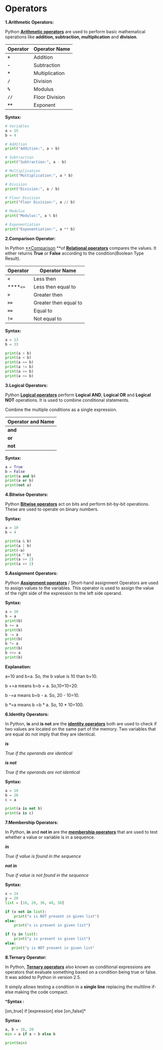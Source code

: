 # Operators

**1.Arithmetic Operators:**

  Python [**Arithmetic operators**](https://www.geeksforgeeks.org/python-arithmetic-operators/) are used to perform basic mathematical operations like **addition, subtraction, multiplication** and **division**.

  | Operator | Operator Name |
  | --- | --- |
  |       **`+`** | Addition |
  |       **`-`** |  Subtraction |
  |       **`*`** | Multiplication |
  |       **`/`** | Division |
  |       **`%`** | Modulus  |
  |      **`//`** | Floor Division |
  |      **`**`** | Exponent |

**Syntax:**
  ```python
  # Variables
  a = 15
  b = 4

  # Addition
  print("Addition:", a + b)  

  # Subtraction
  print("Subtraction:", a - b) 

  # Multiplication
  print("Multiplication:", a * b)  

  # Division
  print("Division:", a / b) 

  # Floor Division
  print("Floor Division:", a // b)  

  # Modulus
  print("Modulus:", a % b) 

  # Exponentiation
  print("Exponentiation:", a ** b)
  ```

**2.Comparison Operator:**

  In Python [**Comparison](https://www.geeksforgeeks.org/python-object-comparison-is-vs/) [](https://www.geeksforgeeks.org/relational-operators-in-python/)**of [**Relational operators**](https://www.geeksforgeeks.org/relational-operators-in-python/) compares the values. It either returns **True** or **False** according to the condition(Boolean Type Result).

  | Operator | Operator Name |
  | --- | --- |
  |      **`<`** | Less then |
  |      ****`<=` | Less then equal to |
  |      **`>`** | Greater then |
  |     **`>=`** | Greater then equal to |
  |     **`==`** | Equal to |
  |     **`!=`** | Not equal to |

**Syntax:**
  ```python
  a = 13
  b = 33

  print(a > b)
  print(a < b)
  print(a == b)
  print(a != b)
  print(a >= b)
  print(a <= b)
  ```

**3.Logical Operators:**

  Python [**Logical operators**](https://www.geeksforgeeks.org/python-logical-operators-with-examples-improvement-needed/) perform **Logical AND**, **Logical OR** and **Logical NOT** operations. It is used to combine conditional statements.

  Combine the multiple conditions as a single expression. 

  | Operator and Name |
  | --- |
  |             **and** |
  |              **or** |
  |             **not** |

**Syntax:**
  ```python
  a = True
  b = False
  print(a and b)
  print(a or b)
  print(not a)
  ```

**4.Bitwise Operators:**

  Python [**Bitwise operators**](https://www.geeksforgeeks.org/python-bitwise-operators/) act on bits and perform bit-by-bit operations. These are used to operate on binary numbers.

**Syntax:**
  ```python
  a = 10
  b = 4

  print(a & b)
  print(a | b)
  print(~a)
  print(a ^ b)
  print(a >> 2)
  print(a << 2)
  ```

**5.Assignment Operators:**

  Python [**Assignment operators**](https://www.geeksforgeeks.org/assignment-operators-in-python/) / Short-hand assignment Operators are used to assign values to the variables. This operator is used to assign the value of the right side of the expression to the left side operand.

**Syntax:**
  ```python
  a = 10
  b = a
  print(b)
  b += a
  print(b)
  b -= a
  print(b)
  b *= a
  print(b)
  b <<= a
  print(b)
  ```

**Explanation:**

  a=10 and b=a. So, the b value is 10 than b=10.

  b +=a means b=b + a. So,10+10=20.

  b -=a means b=b - a. So, 20 - 10=10.

  b *=a means b =b * a. So, 10 * 10=100.

**6.Identity Operators:**

  In Python, **is** and **is not** are the [**identity operators**](https://www.geeksforgeeks.org/python-membership-identity-operators-not-not/) both are used to check if two values are located on the same part of the memory. Two variables that are equal do not imply that they are identical. 

  ***is***

  *True if the operands are identical*

  ***is not***

  *True if the operands are not identical*

**Syntax:**
  ```python
  a = 10
  b = 20
  c = a

  print(a is not b)
  print(a is c)
  ```

**7.Membership Operators:**

  In Python, **in** and **not in** are the [**membership operators**](https://www.geeksforgeeks.org/python-membership-identity-operators-not-not/) that are used to test whether a value or variable is in a sequence.

  ***in***

  *True if value is found in the sequence*

  ***not in***

  *True if value is not found in the sequence*

**Syntax:**
  ```python
  x = 24
  y = 20
  list = [10, 20, 30, 40, 50]

  if (x not in list):
      print("x is NOT present in given list")
  else:
      print("x is present in given list")

  if (y in list):
      print("y is present in given list")
  else:
     print("y is NOT present in given list"
  ```

**8.Ternary Operator:**

  In Python, [**Ternary operators**](https://www.geeksforgeeks.org/ternary-operator-in-python/) also known as conditional expressions are operators that evaluate something based on a condition being true or false. It was added to Python in version 2.5.

  It simply allows testing a condition in a **single line** replacing the multiline if-else making the code compact.

***Syntax :**  

[on_true] if [expression] else [on_false]* 

**Syntax:**
  ```python
  a, b = 10, 20
  min = a if a < b else b

  print(min)
  ```
